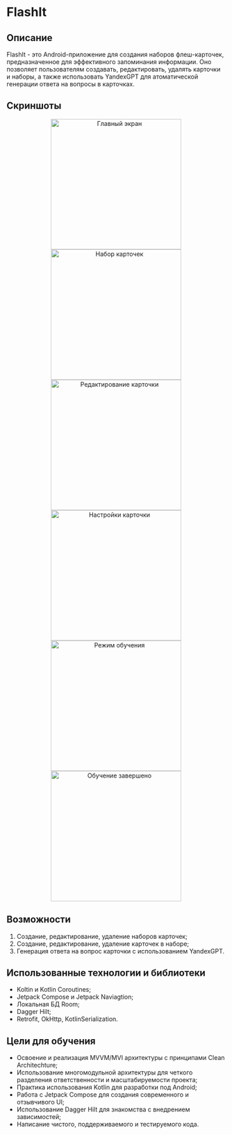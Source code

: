 # FlashIt

## Описание
FlashIt - это Android-приложение для создания наборов флеш-карточек, предназначенное для эффективного запоминания информации. Оно позволяет пользователям создавать, редактировать, удалять карточки и наборы, а также использовать YandexGPT для атоматической генерации ответа на вопросы в карточках.

## Скриншоты
<p align="center">
  <img src="screenshots/main_screen.png" alt="Главный экран" width="300"/>
  <img src="screenshots/card_set_screen.png" alt="Набор карточек" width="300"/>
  <img src="screenshots/card_editor_screen.png" alt="Редактирование карточки" width="300"/>
  <img src="screenshots/card_management.png" alt="Настройки карточки" width="300"/>
  <img src="screenshots/cards_learning.png" alt="Режим обучения" width="300"/>
  <img src="screenshots/cards_learning_completed.png" alt="Обучение завершено" width="300"/>
</p>

## Возможности
1. Создание, редактирование, удаление наборов карточек;
2. Создание, редактирование, удаление карточек в наборе;
3. Генерация ответа на вопрос карточки с использованием YandexGPT.

## Использованные технологии и библиотеки
- Koltin и Kotlin Coroutines;
- Jetpack Compose и Jetpack Naviagtion;
- Локальная БД Room;
- Dagger Hilt;
- Retrofit, OkHttp, KotlinSerialization.

## Цели для обучения
- Освоение и реализация MVVM/MVI архитектуры с принципами Clean Architechture;
- Использование многомодульной архитектуры для четкого разделения ответственности и масштабируемости проекта;
- Практика использования Kotlin для разработки под Android;
- Работа с Jetpack Compose для создания современного и отзывчивого UI;
- Использование Dagger Hilt для знакомства с внедрением зависимостей;
- Написание чистого, поддерживаемого и тестируемого кода.

